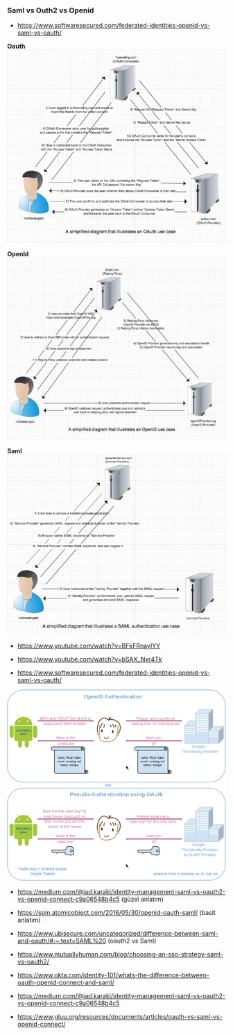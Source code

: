 
### Saml vs Outh2 vs Openid

- https://www.softwaresecured.com/federated-identities-openid-vs-saml-vs-oauth/


**Oauth**
![ouath](files/oauth.jpg)

**OpenId**
![OpenId](files/openid.jpg)

**Saml**
![Saml](files/saml.jpg)





- https://www.youtube.com/watch?v=BFkFRnayIYY

- https://www.youtube.com/watch?v=bSAX_Nxr4Tk

- https://www.softwaresecured.com/federated-identities-openid-vs-saml-vs-oauth/

![files](files/LbKkm2.png)

- https://medium.com/@jad.karaki/identity-management-saml-vs-oauth2-vs-openid-connect-c9a06548b4c5 (güzel anlatım)

- https://spin.atomicobject.com/2016/05/30/openid-oauth-saml/ (basit anlatım)

- https://www.ubisecure.com/uncategorized/difference-between-saml-and-oauth/#:~:text=SAML%20 (oauth2 vs Saml)

- https://www.mutuallyhuman.com/blog/choosing-an-sso-strategy-saml-vs-oauth2/

- https://www.okta.com/identity-101/whats-the-difference-between-oauth-openid-connect-and-saml/

- https://medium.com/@jad.karaki/identity-management-saml-vs-oauth2-vs-openid-connect-c9a06548b4c5

- https://www.gluu.org/resources/documents/articles/oauth-vs-saml-vs-openid-connect/










